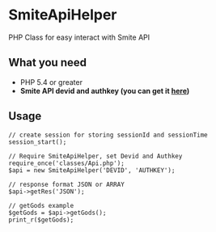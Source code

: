 # SmiteApiHelper
PHP Class for easy interact with Smite API

## What you need
- PHP 5.4 or greater
- **Smite API devid and authkey (you can get it [here](https://fs12.formsite.com/HiRez/form48/secure_index.html))**

## Usage
```
// create session for storing sessionId and sessionTime
session_start();

// Require SmiteApiHelper, set Devid and Authkey
require_once('classes/Api.php');
$api = new SmiteApiHelper('DEVID', 'AUTHKEY');

// response format JSON or ARRAY
$api->getRes('JSON');

// getGods example
$getGods = $api->getGods();
print_r($getGods);
```
